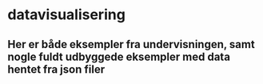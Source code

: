 # datavisualisering

## Her er både eksempler fra undervisningen, samt nogle fuldt udbyggede eksempler med data hentet fra json filer
